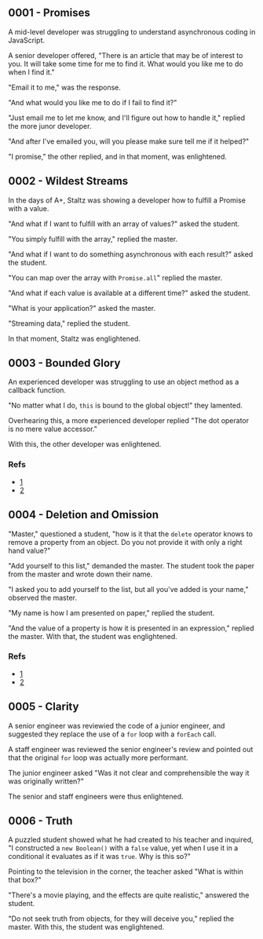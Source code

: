 
## 0001 - Promises

A mid-level developer was struggling to understand asynchronous coding in JavaScript.

A senior developer offered, "There is an article that may be of interest to you. It will take some time for me to find it. What would you like me to do when I find it."

"Email it to me," was the response.

"And what would you like me to do if I fail to find it?"

"Just email me to let me know, and I'll figure out how to handle it," replied the more junor developer.

"And after I've emailed you, will you please make sure tell me if it helped?"

"I promise," the other replied, and in that moment, was enlightened.

## 0002 - Wildest Streams

In the days of A+, Staltz was showing a developer how to fulfill a Promise with a value.

"And what if I want to fulfill with an array of values?" asked the student.

"You simply fulfill with the array," replied the master.

"And what if I want to do something asynchronous with each result?" asked the student.

"You can map over the array with `Promise.all`" replied the master.

"And what if each value is available at a different time?" asked the student.

"What is your application?" asked the master.

"Streaming data," replied the student.

In that moment, Staltz was englightened.

## 0003 - Bounded Glory

An experienced developer was struggling to use an object method as a callback function.

"No matter what I do, `this` is bound to the global object!" they lamented.

Overhearing this, a more experienced developer replied "The dot operator is no mere value accessor."

With this, the other developer was enlightened.

### Refs

* [1](https://www.ecma-international.org/ecma-262/6.0/#sec-function-calls)
* [2](https://www.ecma-international.org/ecma-262/6.0/#sec-property-accessors)

## 0004 - Deletion and Omission

"Master," questioned a student, "how is it that the `delete` operator knows to remove a property from an object. Do you not provide it with only a right hand value?"

"Add yourself to this list," demanded the master. The student took the paper from the master and wrote down their name.

"I asked you to add yourself to the list, but all you've added is your name," observed the master.

"My name is how I am presented on paper," replied the student.

"And the value of a property is how it is presented in an expression," replied the master. With that, the student was englightened.

### Refs

* [1](https://www.ecma-international.org/ecma-262/6.0/#sec-property-accessors)
* [2](https://www.ecma-international.org/ecma-262/6.0/#sec-delete-operator)

## 0005 - Clarity

A senior engineer was reviewied the code of a junior engineer, and suggested they replace the use of a `for` loop with a `forEach` call.

A staff engineer was reviewed the senior engineer's review and pointed out that the original `for` loop was actually more performant.

The junior engineer asked "Was it not clear and comprehensible the way it was originally written?"

The senior and staff engineers were thus enlightened.

## 0006 - Truth

A puzzled student showed what he had created to his teacher and inquired, "I constructed a `new Boolean()` with a `false` value, yet when I use it in a conditional it evaluates as if it was `true`. Why is this so?"

Pointing to the television in the corner, the teacher asked "What is within that box?"

"There's a movie playing, and the effects are quite realistic," answered the student.

"Do not seek truth from objects, for they will deceive you," replied the master. With this, the student was englightened.
